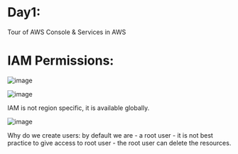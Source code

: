 
# Day1: 

Tour of AWS Console & Services in AWS


# IAM Permissions:

![image](https://github.com/user-attachments/assets/c29cba45-7ca2-4025-9c1a-8b76486f4c8f)


![image](https://github.com/user-attachments/assets/bbeff65b-2904-4d64-8751-6e40bbf91274)


IAM is not region specific, it is available globally.

![image](https://github.com/user-attachments/assets/e0c5896c-9b12-4947-b2c6-edd4b32fbd3b)


Why do we create users:  by default we are - a root user - it is not best practice to give access to root user - the root user can delete the resources.

